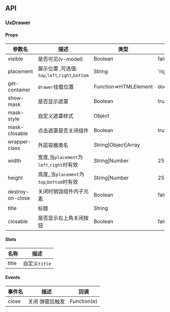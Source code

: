 ## API

### UxDrawer

#### Props

| 参数名           | 描述                                            | 类型                  | 默认          |
| ---------------- | ----------------------------------------------- | --------------------- | ------------- |
| visible          | 是否可见(v-model)                               | Boolean               | false         |
| placement        | 展示位置 ,可选值: `top`,`left`,`right`,`bottom` | String                | 'right'       |
| get-container    | `drawer`挂载位置                                | Function=>HTMLElement | document.body |
| show-mask        | 是否显示遮罩                                    | Boolean               | true          |
| mask-style       | 自定义遮罩样式                                  | Object                |               |
| mask-closable    | 点击遮罩是否关闭组件                            | Boolean               | true          |
| wrapper-class    | 外层容器类名                                    | String\|Object\|Array |               |
| width            | 宽度,当`placement`为`left`,`right`时有效        | String\|Number        | 256           |
| height           | 高度,,当`placement`为`top`,`bottom`时有效       | String\|Number        | 256           |
| destroy-on-close | 关闭时销毁组件内子元素                          | Boolean               | false         |
| title            | 标题                                            | String                |               |
| closable         | 是否显示右上角关闭按钮                          | Boolean               | false         |

#### Slots

| 名称  | 描述          |
| ----- | ------------- |
| title | 自定义`title` |

#### Events

| 事件名 | 描述            | 回调        |
| ------ | --------------- | ----------- |
| close  | 关闭 弹窗后触发 | Function(e) |
